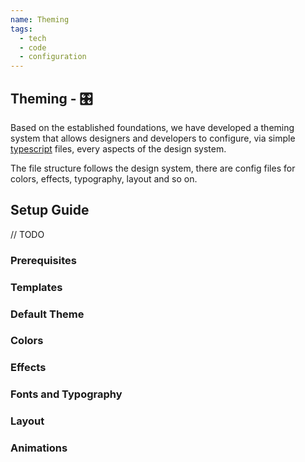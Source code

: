 ```yaml
---
name: Theming
tags:
  - tech
  - code
  - configuration
---
```


<DocHeader props={props}/>

## Theming - 🎛

Based on the established foundations, we have developed a theming system that
allows designers and developers to configure, via simple
[typescript](https://www.typescriptlang.org/) files, every aspects of the design
system.

The file structure follows the design system, there are config files for colors,
effects, typography, layout and so on.

## Setup Guide

// TODO

### Prerequisites

### Templates

### Default Theme

### Colors

### Effects

### Fonts and Typography

### Layout

### Animations
